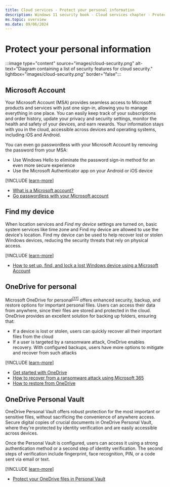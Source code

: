 ```yaml
---
title: Cloud services - Protect your personal information
description: Windows 11 security book - Cloud services chapter - Protect your personal information.
ms.topic: overview
ms.date: 09/06/2024
---
```


# Protect your personal information

:::image type="content" source="images/cloud-security.png" alt-text="Diagram containing a list of security features for cloud security." lightbox="images/cloud-security.png" border="false":::

## Microsoft Account

Your Microsoft Account (MSA) provides seamless access to Microsoft products and services with just one sign-in, allowing you to manage everything in one place. You can easily keep track of your subscriptions and order history, update your privacy and security settings, monitor the health and safety of your devices, and earn rewards. Your information stays with you in the cloud, accessible across devices and operating systems, including iOS and Android.

You can even go passwordless with your Microsoft Account by removing the password from your MSA:

- Use Windows Hello to eliminate the password sign-in method for an even more secure experience
- Use the Microsoft Authenticator app on your Android or iOS device

[!INCLUDE [learn-more](includes/learn-more.md)]

- [What is a Microsoft account?][LINK-1]
- [Go passwordless with your Microsoft account][LINK-5]

## Find my device

When location services and *Find my device* settings are turned on, basic system services like time zone and Find my device are allowed to use the device's location. Find my device can be used to help recover lost or stolen Windows devices, reducing the security threats that rely on physical access.

[!INCLUDE [learn-more](includes/learn-more.md)]

- [How to set up, find, and lock a lost Windows device using a Microsoft Account][LINK-2]

## OneDrive for personal

Microsoft OneDrive for personal<sup>[\[17\]](conclusion.md#footnote17)</sup> offers enhanced security, backup, and restore options for important personal files. Users can access their data from anywhere, since their files are stored and protected in the cloud. OneDrive provides an excellent solution for backing up folders, ensuring that:

- If a device is lost or stolen, users can quickly recover all their important files from the cloud
- If a user is targeted by a ransomware attack, OneDrive enables recovery. With configured backups, users have more options to mitigate and recover from such attacks

[!INCLUDE [learn-more](includes/learn-more.md)]

- [Get started with OneDrive][LINK-6]
- [How to recover from a ransomware attack using Microsoft 365](/microsoft-365/security/office-365-security/recover-from-ransomware)
- [How to restore from OneDrive][LINK-3]

## OneDrive Personal Vault

OneDrive Personal Vault offers robust protection for the most important or sensitive files, without sacrificing the convenience of anywhere access. Secure digital copies of crucial documents in OneDrive Personal Vault, where they're protected by identity verification and are easily accessible across devices.

Once the Personal Vault is configured, users can access it using a strong authentication method or a second step of identity verification. The second steps of verification include fingerprint, face recognition, PIN, or a code sent via email or text.

[!INCLUDE [learn-more](includes/learn-more.md)]

- [Protect your OneDrive files in Personal Vault][LINK-4]

<!--links-->

[LINK-1]: https://support.microsoft.com/topic/4a7c48e9-ff5a-e9c6-5a5c-1a57d66c3bfa
[LINK-2]: https://support.microsoft.com/topic/890bf25e-b8ba-d3fe-8253-e98a12f26316
[LINK-3]: https://support.microsoft.com/topic/fa231298-759d-41cf-bcd0-25ac53eb8a15
[LINK-4]: https://support.microsoft.com/topic/6540ef37-e9bf-4121-a773-56f98dce78c4
[LINK-5]: https://support.microsoft.com/topic/585a71d7-2295-4878-aeac-a014984df856
[LINK-6]: https://support.microsoft.com/onedrive
